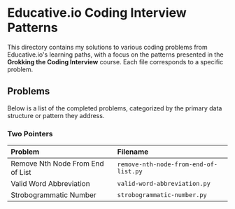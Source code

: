 # Educative.io Coding Interview Patterns

This directory contains my solutions to various coding problems from Educative.io's learning paths, with a focus on the patterns presented in the **Grokking the Coding Interview** course. Each file corresponds to a specific problem.

## Problems

Below is a list of the completed problems, categorized by the primary data structure or pattern they address.

### Two Pointers

| Problem                          | Filename                              |
| :------------------------------- | :------------------------------------ |
| Remove Nth Node From End of List | `remove-nth-node-from-end-of-list.py` |
| Valid Word Abbreviation          | `valid-word-abbreviation.py`          |
| Strobogrammatic Number           | `strobogrammatic-number.py`           |
